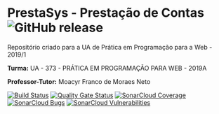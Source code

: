 # PrestaSys - Prestação de Contas ![GitHub release](https://img.shields.io/github/release/cristian-fernandes/PrestaSys.svg)
Repositório criado para a UA de Prática em Programação para a Web - 2019/1

**Turma:** UA - 373 - PRÁTICA EM PROGRAMAÇÃO PARA WEB - 2019A

**Professor-Tutor:** Moacyr Franco de Moraes Neto

[![Build Status](https://dev.azure.com/cristianfernandes/PrestaSys/_apis/build/status/PrestaSys%20CI?branchName=master)](https://dev.azure.com/cristianfernandes/PrestaSys/_build/latest?definitionId=5&branchName=master)
[![Quality Gate Status](https://sonarcloud.io/api/project_badges/measure?project=cristian-fernandes_PrestaSys&metric=alert_status)](https://sonarcloud.io/dashboard?id=cristian-fernandes_PrestaSys)
[![SonarCloud Coverage](https://sonarcloud.io/api/project_badges/measure?project=cristian-fernandes_PrestaSys&metric=coverage)](https://sonarcloud.io/dashboard?id=cristian-fernandes_PrestaSys)
[![SonarCloud Bugs](https://sonarcloud.io/api/project_badges/measure?project=cristian-fernandes_PrestaSys&metric=bugs)](https://sonarcloud.io/dashboard?id=cristian-fernandes_PrestaSys)
[![SonarCloud Vulnerabilities](https://sonarcloud.io/api/project_badges/measure?project=cristian-fernandes_PrestaSys&metric=vulnerabilities)](https://sonarcloud.io/dashboard?id=cristian-fernandes_PrestaSys)
